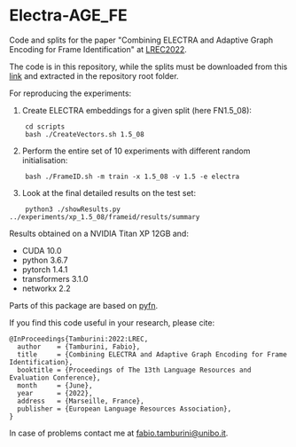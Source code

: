 # Electra-AGE_FE
Code and splits for the paper "Combining ELECTRA and Adaptive Graph Encoding for Frame Identification" at [LREC2022](https://lrec2022.lrec-conf.org/en/).

The code is in this repository, while the splits must be downloaded from this [link](http://corpora.ficlit.unibo.it/UploadDIR/GitHub/experiments.tar.gz) and extracted in the repository root folder.

For reproducing the experiments:
1) Create ELECTRA embeddings for a given split (here FN1.5\_08):
```
    cd scripts
    bash ./CreateVectors.sh 1.5_08
```
2) Perform the entire set of 10 experiments with different random initialisation:
```
    bash ./FrameID.sh -m train -x 1.5_08 -v 1.5 -e electra 
```
3) Look at the final detailed results on the test set:
```
    python3 ./showResults.py ../experiments/xp_1.5_08/frameid/results/summary
```

Results obtained on a NVIDIA Titan XP 12GB and:
- CUDA 10.0
- python 3.6.7
- pytorch 1.4.1
- transformers 3.1.0
- networkx 2.2

Parts of this package are based on [pyfn](https://github.com/akb89/pyfn).

If you find this code useful in your research, please cite:
```
@InProceedings{Tamburini:2022:LREC,
  author    = {Tamburini, Fabio},
  title     = {Combining ELECTRA and Adaptive Graph Encoding for Frame Identification},
  booktitle = {Proceedings of The 13th Language Resources and Evaluation Conference},
  month     = {June},
  year      = {2022},
  address   = {Marseille, France},
  publisher = {European Language Resources Association},
}
```

In case of problems contact me at <fabio.tamburini@unibo.it>.
